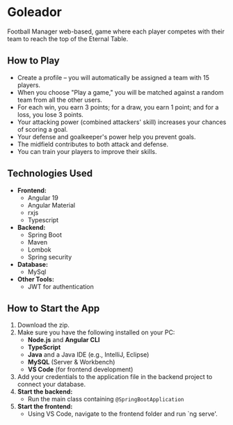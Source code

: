 # Goleador  
Football Manager web-based, game where each player competes with their team to reach the top of the Eternal Table.  

## How to Play  
* Create a profile – you will automatically be assigned a team with 15 players.  
* When you choose "Play a game," you will be matched against a random team from all the other users.  
* For each win, you earn 3 points; for a draw, you earn 1 point; and for a loss, you lose 3 points.  
* Your attacking power (combined attackers' skill) increases your chances of scoring a goal.  
* Your defense and goalkeeper's power help you prevent goals.  
* The midfield contributes to both attack and defense.  
* You can train your players to improve their skills.  

## Technologies Used  
* **Frontend:**
   * Angular 19
   * Angular Material
   * rxjs
   * Typescript
* **Backend:**
   * Spring Boot
   * Maven
   * Lombok
   * Spring security  
* **Database:**
   * MySql 
* **Other Tools:**
   * JWT for authentication

## How to Start the App  
1. Download the zip.  
2. Make sure you have the following installed on your PC:  
   * **Node.js** and **Angular CLI**  
   * **TypeScript**  
   * **Java** and a Java IDE (e.g., IntelliJ, Eclipse)  
   * **MySQL** (Server & Workbench)  
   * **VS Code** (for frontend development)  
3. Add your credentials to the application file in the backend project to connect your database.  
4. **Start the backend:**  
   * Run the main class containing `@SpringBootApplication`  
5. **Start the frontend:**  
   * Using VS Code, navigate to the frontend folder and run `ng serve'.

